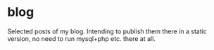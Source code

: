 blog
====

Selected posts of my blog. Intending to publish them there in a static version,
no need to run mysql+php etc. there at all.
